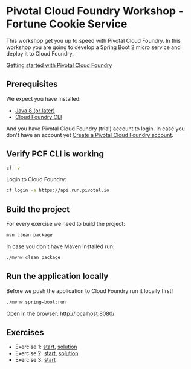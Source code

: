 # Pivotal Cloud Foundry Workshop - Fortune Cookie Service

This workshop get you up to speed with Pivotal Cloud Foundry.
In this workshop you are going to develop a Spring Boot 2 micro service and deploy it to Cloud Foundry.

[Getting started with Pivotal Cloud Foundry](https://pivotal.io/platform/pcf-tutorials/getting-started-with-pivotal-cloud-foundry)

## Prerequisites 

We expect you have installed:

* [Java 8 (or later)](http://www.oracle.com/technetwork/java/javase/downloads/jdk8-downloads-2133151.html)
* [Cloud Foundry CLI](https://docs.run.pivotal.io/cf-cli/install-go-cli.html)

And you have Pivotal Cloud Foundry (trial) account to login.
In case you don't have an account yet [Create a Pivotal Cloud Foundry account](https://run.pivotal.io/).

## Verify PCF CLI is working

```bash
cf -v
```

Login to Cloud Foundry:

```bash
cf login -a https://api.run.pivotal.io
```

## Build the project

For every exercise we need to build the project: 

```bash
mvn clean package
```

In case you don't have Maven installed run: 

```bash
./mvnw clean package
```

## Run the application locally

Before we push the application to Cloud Foundry run it locally first!

```bash
./mvnw spring-boot:run
```

Open in the browser: [http://localhost:8080/](http://localhost:8080/)

## Exercises

* Exercise 1: [start](exercise-1-start.md), [solution](exercise-1-solution.md)
* Exercise 2: [start](exercise-2-start.md), [solution](exercise-2-solution.md)
* Exercise 3: [start](exercise-3-start.md)
